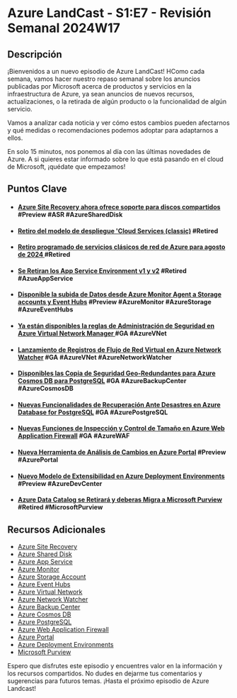 # Azure LandCast - S1:E7 - Revisión Semanal  2024W17

## Descripción
¡Bienvenidos a un nuevo episodio de Azure LandCast! HComo cada semana, vamos hacer nuestro repaso semanal sobre los anuncios publicadas por Microsoft acerca de productos y servicios en la infraestructura de Azure, ya sean anuncios de nuevos recursos, actualizaciones, o la retirada de algún producto o la funcionalidad de algún servicio.

Vamos a analizar cada noticia y ver cómo estos cambios pueden afectarnos y qué medidas o recomendaciones podemos adoptar para adaptarnos a ellos.

En solo 15 minutos, nos ponemos al día con las últimas novedades de Azure. A si quieres estar informado sobre lo que está pasando en el cloud de Microsoft, ¡quédate que empezamos!
## Puntos Clave

- #### [Azure Site Recovery ahora ofrece soporte para discos compartidos](https://azure.microsoft.com/en-us/updates/public-preview-dr-for-shared-disks-azure-site-recovery/) #Preview #ASR #AzureSharedDisk
- #### [Retiro del modelo de despliegue 'Cloud Services (classic)](https://azure.microsoft.com/en-us/updates/cloud-services-classic-retirement-announcement-apr2024/) #Retired 
- #### [Retiro programado de servicios clásicos de red de Azure para agosto de 2024 ]() #Retired 
- #### [Se Retiran los App Service Environment v1 y v2](https://azure.microsoft.com/en-us/updates/app-service-environment-version-1-and-version-2-will-be-retired-on-31-august-2024-3/) #Retired #AzueAppService
- #### [Disponible la subida de Datos desde Azure Monitor Agent a Storage accounts y Event Hubs](https://azure.microsoft.com/en-us/updates/azure-monitor-agent-upload-to-storage-and-eventhubs-now-publicpreview/) #Preview #AzureMonitor #AzureStorage #AzureEventHubs
- #### [Ya están disponibles la reglas de Administración de Seguridad en Azure Virtual Network Manager ](https://azure.microsoft.com/en-us/updates/azure-virtual-network-manager-security-admin-rule-generally-available-in-all-public-regions/) #GA #AzureVNet 
- #### [Lanzamiento de Registros de Flujo de Red Virtual en Azure Network Watcher](https://azure.microsoft.com/en-us/updates/general-availability-virtual-network-flow-logs/) #GA #AzureVNet #AzureNetworkWatcher 
- #### [Disponibles las Copia de Seguridad Geo-Redundantes para Azure Cosmos DB para PostgreSQL](https://azure.microsoft.com/en-us/updates/general-availability-azure-cosmos-db-for-postgresql-georedundant-backup-and-restore/) #GA #AzureBackupCenter #AzureCosmosDB 
- #### [Nuevas Funcionalidades de Recuperación Ante Desastres en Azure Database for PostgreSQL](https://azure.microsoft.com/en-us/updates/general-availability-azure-database-for-postgresql-flexible-server-enhanced-disaster-recovery-features/) #GA #AzurePostgreSQL 
- #### [Nuevas Funciones de Inspección y Control de Tamaño en Azure Web Application Firewall](https://azure.microsoft.com/en-us/updates/general-availability-application-gateway-web-application-firewall-waf-inspection-limit-size-enforcement/) #GA #AzureWAF
- #### [Nueva Herramienta de Análisis de Cambios en Azure Portal](https://azure.microsoft.com/en-us/updates/public-preview-azure-change-analysis-new-portal-experience/) #Preview #AzurePortal
- #### [Nuevo Modelo de Extensibilidad en Azure Deployment Environments](https://azure.microsoft.com/en-us/updates/public-preview-extensibility-model-in-azure-deployment-environments/) #Preview #AzureDevCenter
- #### [Azure Data Catalog se Retirará y deberas Migra a Microsoft Purview](https://azure.microsoft.com/en-us/updates/updated-retirement-notice-azure-data-catalog-will-now-be-retired-on-15-may-2024/) #Retired #MicrosoftPurview 


## Recursos Adicionales
- [Azure Site Recovery](https://learn.microsoft.com/en-us/azure/site-recovery/site-recovery-overview)
- [Azure Shared Disk](https://learn.microsoft.com/en-us/azure/virtual-machines/disks-shared)
- [Azure App Service](https://learn.microsoft.com/en-us/azure/app-service/overview)
- [Azure Monitor](https://learn.microsoft.com/en-us/azure/azure-monitor/overview)
- [Azure Storage Account](https://learn.microsoft.com/en-us/azure/storage/common/storage-introduction)
- [Azure Event Hubs](https://learn.microsoft.com/en-us/azure/event-hubs/event-hubs-about)
- [Azure Virtual Network](https://learn.microsoft.com/en-us/azure/virtual-network/virtual-networks-overview)
- [Azure Network Watcher](https://learn.microsoft.com/en-us/azure/network-watcher/network-watcher-overview)
- [Azure Backup Center](https://learn.microsoft.com/en-us/azure/backup/backup-center-overview)
- [Azure Cosmos DB](https://learn.microsoft.com/en-us/azure/cosmos-db/introduction)
- [Azure PostgreSQL](https://learn.microsoft.com/en-us/azure/postgresql/flexible-server/service-overview)
- [Azure Web Application Firewall](https://learn.microsoft.com/en-us/azure/web-application-firewall/overview)
- [Azure Portal](https://learn.microsoft.com/en-us/azure/azure-portal/azure-portal-overview)
- [Azure Deployment Environments](https://learn.microsoft.com/en-us/azure/deployment-environments/overview-what-is-azure-deployment-environments)
- [Microsoft Purview](https://learn.microsoft.com/en-us/purview/purview)

Espero que disfrutes este episodio y encuentres valor en la información y los recursos compartidos. No dudes en dejarme tus comentarios y sugerencias para futuros temas. 
¡Hasta el próximo episodio de Azure Landcast!